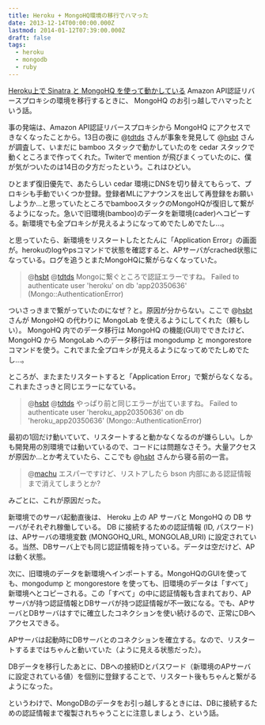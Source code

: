```yaml
---
title: Heroku + MongoHQ環境の移行でハマった
date: 2013-12-14T00:00:00.000Z
lastmod: 2014-01-12T07:39:00.000Z
draft: false
tags:
  - heroku
  - mongodb
  - ruby
---
```


[Heroku上で Sinatra と MongoHQ を使って動かしている](/posts/20110925/p01) Amazon API認証リバースプロキシの環境を移行するときに、 MongoHQ のお引っ越しでハマったという話。

事の発端は、Amazon API認証リバースプロキシから MongoHQ にアクセスできなくなったことから。13日の夜に @[tdtds](https://twitter.com/tdtds) さんが事象を発見して @[hsbt](https://twitter.com/hsbt) さんが調査して、いまだに bamboo スタックで動かしていたのを cedar スタックで動くところまで作ってくれた。Twiterで mention が飛びまくっていたのに、僕が気がついたのは14日の夕方だったという。これはひどい。

ひとまず復旧優先で、あたらしい cedar 環境にDNSを切り替えてもらって、プロキシも手動でいくつか登録。登録者MLにアナウンスを出して再登録をお願いしようか…と思っていたところでbambooスタックのMongoHQが復旧して繋がるようになった。急いで旧環境(bamboo)のデータを新環境(cader)へコピーする。新環境でも全プロキシが見えるようになってめでたしめでたし…。

と思っていたら、新環境をリスタートしたとたんに「Application Error」の画面が。herokuのlogやpsコマンドで状態を確認すると、APサーバがcrached状態になっている。ログを追うとまたMongoHQに繋がらなくなっていた。

> @[hsbt](https://twitter.com/hsbt) @[tdtds](https://twitter.com/tdtds) Mongoに繋ぐところで認証エラーですね。 Failed to authenticate user 'heroku' on db 'app20350636' (Mongo::AuthenticationError)

ついさっきまで繋がっていたのになぜ？と。原因が分からない。ここで @[hsbt](https://twitter.com/hsbt) さんが MongoHQ の代わりに MongoLab を使えるようにしてくれた（頼もしい）。 MongoHQ 内でのデータ移行は MongoHQ の機能(GUI)でできたけど、 MongoHQ から MongoLab へのデータ移行は mongodump と mongorestore コマンドを使う。これでまた全プロキシが見えるようになってめでたしめでたし…。

ところが、またまたリスタートすると「Application Error」で繋がらなくなる。これまたさっきと同じエラーになている。

> @[hsbt](https://twitter.com/hsbt) @[tdtds](https://twitter.com/tdtds) やっぱり前と同じエラーが出ていますね。 Failed to authenticate user 'heroku_app20350636' on db 'heroku_app20350636' (Mongo::AuthenticationError)

最初の1回だけ動いていて、リスタートすると動かなくなるのが嫌らしい。しかも開発用の別環境では動いているので、コードには問題なさそう。大量アクセスが原因か…とか考えていたら、ここでも @[hsbt](https://twitter.com/hsbt) さんから寝る前の一言。

> @[machu](https://twitter.com/machu) エスパーですけど、リストアしたら bson 内部にある認証情報まで消えてしまうとか?

みごとに、これが原因だった。

新環境でのサーバ起動直後は、 Heroku 上の AP サーバと MongoHQ の DB サーバがそれぞれ稼働している。 DB に接続するための認証情報 (ID, パスワード) は、APサーバの環境変数 (MONGOHQ_URL, MONGOLAB_URI) に設定されている。当然、DBサーバ上でも同じ認証情報を持っている。データは空だけど、APは動く状態。

次に、旧環境のデータを新環境へインポートする。MongoHQのGUIを使っても、mongodump と mongorestore を使っても、旧環境のデータは「すべて」新環境へとコピーされる。この「すべて」の中に認証情報も含まれており、APサーバが持つ認証情報とDBサーバが持つ認証情報が不一致になる。でも、APサーバとDBサーバはすでに確立したコネクションを使い続けるので、正常にDBへアクセスできる。

APサーバは起動時にDBサーバとのコネクションを確立する。なので、リスタートするまではちゃんと動いていた（ように見える状態だった）。

DBデータを移行したあとに、DBへの接続IDとパスワード（新環境のAPサーバに設定されている値）を個別に登録することで、リスタート後もちゃんと繋がるようになった。

というわけで、MongoDBのデータをお引っ越しするときには、DBに接続するための認証情報まで複製されちゃうことに注意しましょう、という話。
